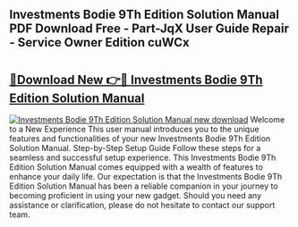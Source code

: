 ## Investments Bodie 9Th Edition Solution Manual PDF Download Free - Part-JqX User Guide Repair - Service Owner Edition cuWCx

# <h2><a href="http://bc48371.oget.top/?id=Investments+Bodie+9Th+Edition+Solution+Manual">🔗Download New 👉🔴 Investments Bodie 9Th Edition Solution Manual</a></h2>

[![Investments Bodie 9Th Edition Solution Manual new download](https://i.imgur.com/5g1atiW.png)](http://bc48371.oget.top/?id=Investments+Bodie+9Th+Edition+Solution+Manual)
Welcome to a New Experience This user manual introduces you to the unique features and functionalities of your new Investments Bodie 9Th Edition Solution Manual. Step-by-Step Setup Guide Follow these steps for a seamless and successful setup experience. This Investments Bodie 9Th Edition Solution Manual comes equipped with a wealth of features to enhance your daily life. Our expectation is that the Investments Bodie 9Th Edition Solution Manual has been a reliable companion in your journey to becoming proficient in using your new gadget. Should you need any assistance or clarification, please do not hesitate to contact our support team.
